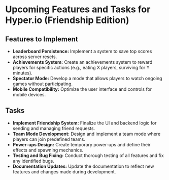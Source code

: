 # Upcoming Features and Tasks for Hyper.io (Friendship Edition)

## Features to Implement
- **Leaderboard Persistence:** Implement a system to save top scores across server resets.
- **Achievements System:** Create an achievements system to reward players for specific actions (e.g., eating X players, surviving for Y minutes).
- **Spectator Mode:** Develop a mode that allows players to watch ongoing games without participating.
- **Mobile Compatibility:** Optimize the user interface and controls for mobile devices.

## Tasks
- **Implement Friendship System:** Finalize the UI and backend logic for sending and managing friend requests.
- **Team Mode Development:** Design and implement a team mode where players can join predefined teams.
- **Power-ups Design:** Create temporary power-ups and define their effects and spawning mechanics.
- **Testing and Bug Fixing:** Conduct thorough testing of all features and fix any identified bugs.
- **Documentation Updates:** Update the documentation to reflect new features and changes made during development.
